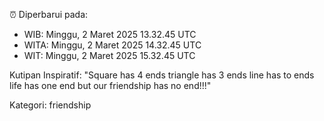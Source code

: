 ⏰ Diperbarui pada:
- WIB: Minggu, 2 Maret 2025 13.32.45 UTC
- WITA: Minggu, 2 Maret 2025 14.32.45 UTC
- WIT: Minggu, 2 Maret 2025 15.32.45 UTC

Kutipan Inspiratif:
"Square has 4 ends triangle has 3 ends line has to ends life has one end but our friendship has no end!!!"


Kategori: friendship


